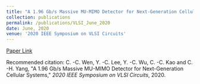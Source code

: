 ```yaml
---
title: "A 1.96 Gb/s Massive MU-MIMO Detector for Next-Generation Cellular Systems"
collection: publications
permalink: /publications/VLSI_June_2020
date: June, 2020
venue: '2020 IEEE Symposium on VLSI Circuits'
---
```

[Paper Link](http://jacky1229.github.io/files/A_1.96_Gb_s_Massive_MU-MIMO_Detector_for_Next-Generation_Cellular_Systems.pdf)
<br>

Recommended citation: C. -C. Wen, Y. -C. Lee, Y. -C. Wu, C. -C. Kao and C. -H. Yang, "A 1.96 Gb/s Massive MU-MIMO Detector for Next-Generation Cellular Systems," <i>2020 IEEE Symposium on VLSI Circuits</i>, 2020.